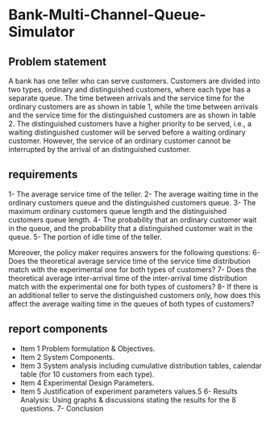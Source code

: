 # Bank-Multi-Channel-Queue-Simulator

## Problem statement
A bank has one teller who can serve customers. Customers are divided into two types, 
ordinary and distinguished customers, where each type has a separate queue. The time 
between arrivals and the service time for the ordinary customers are as shown in table 1, 
while the time between arrivals and the service time for the distinguished customers are 
as shown in table 2. The distinguished customers have a higher priority to be served, 
i.e., a waiting distinguished customer will be served before a waiting ordinary customer. 
However, the service of an ordinary customer cannot be interrupted by the arrival of an 
distinguished customer.

## requirements
1- The average service time of the teller.
2- The average waiting time in the ordinary customers queue and the distinguished customers queue.
3- The maximum ordinary customers queue length and the distinguished customers queue length.
4- The probability that an ordinary customer wait in the queue, and the probability that a distinguished customer wait in the queue.
5- The portion of idle time of the teller.

Moreover, the policy maker requires answers for the following questions:
6- Does the theoretical average service time of the service time distribution match with the experimental one for both types of customers?
7- Does the theoretical average inter-arrival time of the inter-arrival time distribution match with the experimental one for both types of customers?
8- If there is an additional teller to serve the distinguished customers only, how does this affect the average waiting time in the queues of both types of 
customers?

## report components
* Item 1 Problem formulation & Objectives.
* Item 2 System Components.
* Item 3 System analysis including cumulative distribution tables, calendar table (for 10 customers from each type).
* Item 4 Experimental Design Parameters.
* Item 5 Justification of experiment parameters values.5
6- Results Analysis: Using graphs & discussions stating the results for the 8 questions.
7- Conclusion
